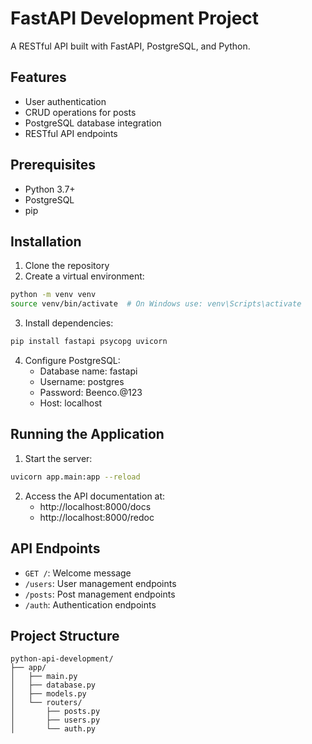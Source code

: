 # FastAPI Development Project

A RESTful API built with FastAPI, PostgreSQL, and Python.

## Features

- User authentication
- CRUD operations for posts
- PostgreSQL database integration
- RESTful API endpoints

## Prerequisites

- Python 3.7+
- PostgreSQL
- pip

## Installation

1. Clone the repository
2. Create a virtual environment:
```bash
python -m venv venv
source venv/bin/activate  # On Windows use: venv\Scripts\activate
```
3. Install dependencies:
```bash
pip install fastapi psycopg uvicorn
```
4. Configure PostgreSQL:
   - Database name: fastapi
   - Username: postgres
   - Password: Beenco.@123
   - Host: localhost

## Running the Application

1. Start the server:
```bash
uvicorn app.main:app --reload
```
2. Access the API documentation at:
   - http://localhost:8000/docs
   - http://localhost:8000/redoc

## API Endpoints

- `GET /`: Welcome message
- `/users`: User management endpoints
- `/posts`: Post management endpoints
- `/auth`: Authentication endpoints

## Project Structure

```
python-api-development/
├── app/
│   ├── main.py
│   ├── database.py
│   ├── models.py
│   └── routers/
│       ├── posts.py
│       ├── users.py
│       └── auth.py
```

